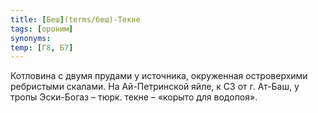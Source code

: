 ```yaml
---
title: [Беш](terms/беш)-Текне
tags: [ороним]
synonyms:
temp: [Г8, Б7]
---
```


Котловина с двумя прудами у источника, окруженная островерхими ребристыми
скалами. На Ай-Петринской яйле, к СЗ от г. Ат-Баш, у тропы Эски-Богаз – тюрк.
текне – «корыто для водопоя».
